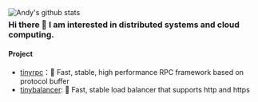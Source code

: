 <img align="left" src="https://github-readme-stats.vercel.app/api?username=zehuamama&show_icons=true&theme=vue" alt="Andy's github stats" />

### Hi there 👋 I am interested in distributed systems and cloud computing.

#### Project

* [tinyrpc](https://github.com/zehuamama/tinyrpc)：🚀 Fast, stable, high performance RPC framework based on protocol buffer
* [tinybalancer](https://github.com/zehuamama/tinybalancer): 🎉 Fast, stable load balancer that supports http and https

<!--
**zehuamama/zehuamama** is a ✨ _special_ ✨ repository because its `README.md` (this file) appears on your GitHub profile.

Here are some ideas to get you started:

- 🔭 I’m currently working on ...
- 🌱 I’m currently learning ...
- 👯 I’m looking to collaborate on ...
- 🤔 I’m looking for help with ...
- 💬 Ask me about ...
- 📫 How to reach me: ...
- 😄 Pronouns: ...
- ⚡ Fun fact: ...
-->
